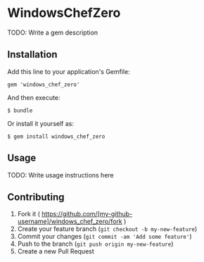 # WindowsChefZero

TODO: Write a gem description

## Installation

Add this line to your application's Gemfile:

    gem 'windows_chef_zero'

And then execute:

    $ bundle

Or install it yourself as:

    $ gem install windows_chef_zero

## Usage

TODO: Write usage instructions here

## Contributing

1. Fork it ( https://github.com/[my-github-username]/windows_chef_zero/fork )
2. Create your feature branch (`git checkout -b my-new-feature`)
3. Commit your changes (`git commit -am 'Add some feature'`)
4. Push to the branch (`git push origin my-new-feature`)
5. Create a new Pull Request
